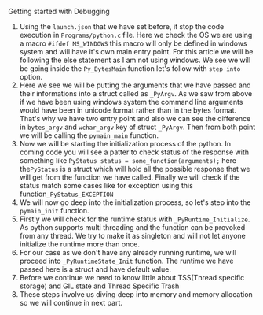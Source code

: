 Getting started with Debugging

1. Using the `launch.json` that we have set before, it stop the code execution in `Programs/python.c` file. Here we check the OS we are using a macro `#ifdef MS_WINDOWS` this macro will only be defined in windows system and will have it's own main entry point. For this article we will be following the else statement as I am not using windows. We see we will be going inside the `Py_BytesMain` function let's follow with `step into` option.
2.  Here we see we will be putting the arguments that we have passed and their informations into a struct called as `_PyArgv`. As we saw from above if we have been using windows system the command line arguments would have been in unicode format rather than in the bytes format. That's why we have two entry point and also we can see the difference in `bytes_argv` and `wchar_argv` key of struct `_PyArgv`. Then from both point we will be calling the `pymain_main` function.
3. Now we will be starting the initialization process of the python. In coming code you will see a patter to check status of the response with something like `PyStatus status = some_function(arguments);` here the`PyStatus` is a struct which will hold all the possible response that we will get from the function we have called. Finally we will check if the status match some cases like for exception using this function`_PyStatus_EXCEPTION`
4. We will now go deep into the initialization process, so let's step into the `pymain_init` function.
5. Firstly we will check for the runtime status with `_PyRuntime_Initialize`. As python supports multi threading and the function can be provoked from any thread. We try to make it as singleton and will not let anyone initialize the runtime more than once.
6. For our case as we don't have any already running runtime, we will proceed into `_PyRuntimeState_Init` function. The runtime we have passed here is a struct and have default value.
7. Before we continue we need to know little about TSS(Thread specific storage) and GIL state and Thread Specific Trash
8. These steps involve us diving deep into memory and memory allocation so we will continue in next part.


